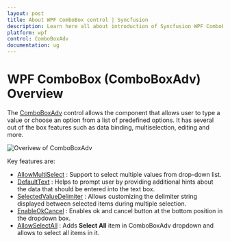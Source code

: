```yaml
---
layout: post
title: About WPF ComboBox control | Syncfusion
description: Learn here all about introduction of Syncfusion WPF ComboBox (ComboBoxAdv) control, its elements and more.
platform: wpf
control: ComboBoxAdv
documentation: ug
---
```


# WPF ComboBox (ComboBoxAdv) Overview

The [ComboBoxAdv](https://help.syncfusion.com/cr/wpf/Syncfusion.Windows.Tools.Controls.ComboBoxAdv.html) control allows the component that allows user to type a value or choose an option from a list of predefined options. It has several out of the box features such as data binding, multiselection, editing and more.

![Overivew of ComboBoxAdv](Overview_images/Overview_img1.png)

Key features are:

* [AllowMultiSelect](https://help.syncfusion.com/cr/wpf/Syncfusion.Windows.Tools.Controls.ComboBoxAdv.html#Syncfusion_Windows_Tools_Controls_ComboBoxAdv_AllowMultiSelect) : Support to select multiple values from drop-down list.
* [DefaultText](https://help.syncfusion.com/cr/wpf/Syncfusion.Windows.Tools.Controls.ComboBoxAdv.html#Syncfusion_Windows_Tools_Controls_ComboBoxAdv_DefaultText) :  Helps to prompt user by providing additional hints about the data that should be entered into the text box.
* [SelectedValueDelimiter](https://help.syncfusion.com/cr/wpf/Syncfusion.Windows.Tools.Controls.ComboBoxAdv.html#Syncfusion_Windows_Tools_Controls_ComboBoxAdv_SelectedValueDelimiter) : Allows customizing the delimiter string displayed between selected items during multiple selection.
* [EnableOkCancel](https://help.syncfusion.com/cr/wpf/Syncfusion.Windows.Tools.Controls.ComboBoxAdv.html#Syncfusion_Windows_Tools_Controls_ComboBoxAdv_EnableOKCancel) : Enables ok and cancel button at the bottom position in the dropdown box. 
* [AllowSelectAll](https://help.syncfusion.com/cr/wpf/Syncfusion.Windows.Tools.Controls.ComboBoxAdv.html#Syncfusion_Windows_Tools_Controls_ComboBoxAdv_AllowSelectAll) : Adds **Select All** item in ComboBoxAdv dropdown and allows to select all items in it.
